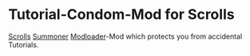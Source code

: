 Tutorial-Condom-Mod for Scrolls
===============================

[Scrolls](http://scrolls.com) [Summoner](http://www.scrollsguide.com/summoner) [Modloader](https://github.com/Drakulix/ScrollsModLoader)-Mod 
which protects you from accidental Tutorials.
